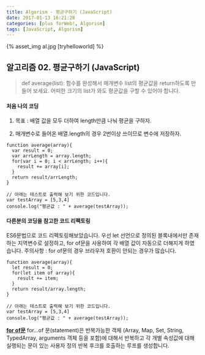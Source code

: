 ```yaml
---
title: Algorism - 평균구하기 (JavaScript)
date: 2017-01-13 16:21:28
categories: [plus forWeb!, Algorism]
tags: [JavaScript, Algorism]
---
```


{% asset_img al.jpg [tryhelloworld] %}

## 알고리즘 02. 평균구하기 (JavaScript)

> def average(list):
함수를 완성해서 매개변수 list의 평균값을 return하도록 만들어 보세요.
어떠한 크기의 list가 와도 평균값을 구할 수 있어야 합니다.

#### 처음 나의 코딩
1) 목표 : 배열 값을 모두 더하여 length만큼 나눠 평균을 구하자. 

2) 매개변수로 들어온 배열.length의 경우 2번이상 쓰이므로 변수에 저장하자. 

```
function average(array){
  var result = 0;
  var arrLength = array.length;
  for(var i = 0; i < arrLength; i++){
    result += array[i];
  }
  return result/arrLength;
}

// 아래는 테스트로 출력해 보기 위한 코드입니다.
var testArray = [5,3,4] 
console.log("평균값 : " + average(testArray));
```

#### 다른분의 코딩을 참고한 코드 리펙토링
ES6문법으로 코드 리펙토링해보았습니다. 
우선 let 선언으로 정의된 블록내에서만 존재하는 지역변수로 설정하고, 
for of문을 사용하여 각 배열 값이 자동으로 더해지게 하였습니다. 
주의사항 : for of문의 경우 브라우저 호환이 안되는 경우가 많습니다. 

```
function average(array){
  let result = 0;
  for(let item of array){
    result += item;
  }
  return result/array.length;
}

// 아래는 테스트로 출력해 보기 위한 코드입니다.
var testArray = [5,3,4] 
console.log("평균값 : " + average(testArray));
```

[**for of문**](https://developer.mozilla.org/ko/docs/Web/JavaScript/Reference/Statements/for...of)
for...of 문(statement)은 반복가능한 객체 (Array, Map, Set, String, TypedArray, arguments 객체 등을 포함)에 대해서 반복하고 각 개별 속성값에 대해 실행되는 문이 있는 사용자 정의 반복 후크를 호출하는 루프를 생성합니다. 